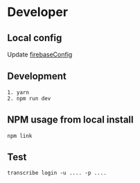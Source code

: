 # Developer

## Local config
Update [firebaseConfig](src/commands/login.ts)

## Development

```
1. yarn
2. npm run dev
```

## NPM usage from local install
`npm link`

## Test
`transcribe login -u .... -p ....`
